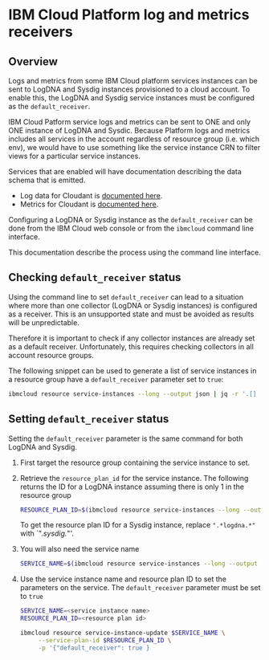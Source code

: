 # IBM Cloud Platform log and metrics receivers
## Overview
Logs and metrics from some IBM Cloud platform services instances can be sent to LogDNA and Sysdig instances provisioned to a cloud account. To enable this, the LogDNA and Sysdig service instances must be configured as the `default_receiver`.

IBM Cloud Patform service logs and metrics can be sent to ONE and only ONE instance of LogDNA and Sysdic. Because Platform logs and metrics includes all services in the account regardless of resource group (i.e. which env), we would have to use something like the service instance CRN to filter views for a particular service instances.

Services that are enabled will have documentation describing the data schema that is emitted.

* Log data for Cloudant is [documented here](https://cloud.ibm.com/docs/Cloudant?topic=Cloudant-log-analysis-integration).
* Metrics for Cloudant is [documented here](https://cloud.ibm.com/docs/Cloudant?topic=Cloudant-monitor-sysdig-pm).

Configuring a LogDNA or Sysdig instance as the `default_receiver` can be done from the IBM Cloud web console or from the `ibmcloud` command line interface.

This documentation describe the process using the command line interface.

## Checking `default_receiver` status
Using the command line to set `default_receiver` can lead to a situation where more than one collector (LogDNA or Sysdig instances) is configured as a receiver. This is an unsupported state and must be avoided as results will be unpredictable.

Therefore it is important to check if any collector instances are already set as a default receiver. Unfortunately, this requires checking collectors in all account resource groups.

The following snippet can be used to generate a list of service instances in a resource group have a `default_receiver` parameter set to `true`:

```sh
ibmcloud resource service-instances --long --output json | jq -r '.[] | select(.parameters.default_receiver==true) | .name'
```

## Setting `default_receiver` status
Setting the `default_receiver` parameter is the same command for both LogDNA and Sysdig.

1. First target the resource group containing the service instance to set.
2. Retrieve the `resource_plan_id` for the service instance. The following returns the ID for a LogDNA instance assuming there is only 1 in the resource group
   ```sh
   RESOURCE_PLAN_ID=$(ibmcloud resource service-instances --long --output json | jq -r '.[] | select(.id|test(".*logdna.*")) | .resource_plan_id')
   ```

   To get the resource plan ID for a Sysdig instance, replace `".*logdna.*"` with `".*sysdig.*"'.
3. You will also need the service name
   ```sh
   SERVICE_NAME=$(ibmcloud resource service-instances --long --output json | jq -r '.[] | select(.id|test(".*logdna.*")) | .name')
   ```
4. Use the service instance name and resource plan ID to set the parameters on the service. The `default_receiver` parameter must be set to `true`
   ```sh
   SERVICE_NAME=<service instance name>
   RESOURCE_PLAN_ID=<resource plan id>

   ibmcloud resource service-instance-update $SERVICE_NAME \
        --service-plan-id $RESOURCE_PLAN_ID \
        -p '{"default_receiver": true }
   ```
